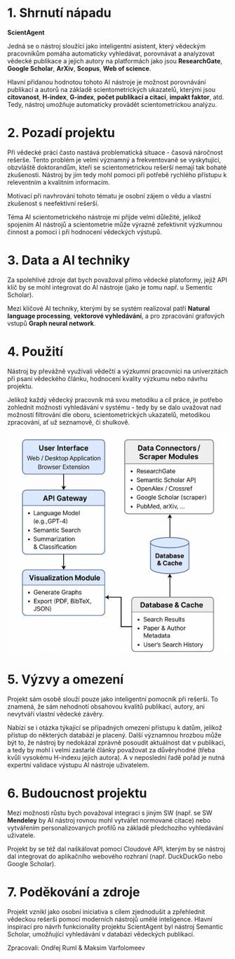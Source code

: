 # 1. Shrnutí nápadu
**ScientAgent**


Jedná se o nástroj sloužící jako inteligentní asistent, který vědeckým pracovníkům pomáha automaticky vyhledávat, porovnávat a analyzovat vědecké publikace a jejich autory na platformách jako jsou **ResearchGate**, **Google Scholar**, **ArXiv**, **Scopus**, **Web of science**.


Hlavní přidanou hodnotou tohoto AI nástroje je možnost porovnávání publikací a autorů na základě scientometrických ukazatelů, kterými jsou **citovanost**, **H-index**, **G-index**, **počet publikací a citací**, **impakt faktor**, atd. Tedy, nástroj umožňuje automaticky provádět scientometrickou analýzu.


# 2. Pozadí projektu
Při vědecké práci často nastává problematická situace - časová náročnost rešerše.
Tento problém je velmi významný a frekventovaně se vyskytující, obzvláště doktorandům, kteří se scientometrickou rešerší nemají tak bohaté zkušenosti. Nástroj by jim tedy mohl pomoci při potřebě rychlého přístupu k releventním a kvalitním informacím.


Motivací při navhrování tohoto tématu je osobní zájem o vědu a vlastní zkušenost s neefektivní rešerší.


Téma AI scientometrického nástroje mi přijde velmi důležité, jelikož spojením AI nástrojů a scientometrie může výrazně zefektivnit výzkumnou činnost a pomoci i při hodnocení vědeckých výstupů. 


# 3. Data a AI techniky
Za spolehlivé zdroje dat bych považoval přímo vědecké platoformy, jejiž API klíč by se mohl integrovat do AI nástroje (jako je tomu např. u Sementic Scholar).


Mezi klíčové AI techniky, kterými by se systém realizoval patří **Natural language processing**, **vektorové vyhledávání**, a pro zpracování grafových vstupů **Graph neural network**.



# 4. Použití
Nástroj by převážně využívali vědečtí a výzkumní pracovníci na univerzitách při psaní vědeckého článku, hodnocení kvality výzkumu nebo návrhu projektu.


Jelikož každý vědecký pracovník má svou metodiku a cíl práce, je potřebo zohlednit možnosti vyhledávání v systému - tedy by se dalo uvažovat nad možností filtrování dle oboru, scientometrických ukazatelů, metodikou zpracování, ať už seznamově, či shulkově.

![alt text](diagram.png)

# 5. Výzvy a omezení
Projekt sám osobě slouží pouze jako inteligentní pomocník při rešerši. To znamená, že sám nehodnotí obsahovou kvalitů publikací, autory, ani nevytváří vlastní vědecké závěry.

Nabízí se i otázka týkající se případných omezení přístupu k datům, jelikož přístup do některých databází je placený. Další významnou hrozbou může být to, že nástroj by nedokázal zprávně posoudit aktuálnost dat v publikaci, a tedy by mohl i velmi zastarlé články považovat za důvěryhodné (třeba kvůli vysokému H-indexu jejich autora). A v neposlední řadě pořád je nutná expertní validace výstupu AI nástroje uživatelem.


# 6. Budoucnost projektu
Mezi možnosti růstu bych považoval integraci s jiným SW (např. se SW **Mendeley** by AI nástroj rovnou mohl vytvářet normované citace) nebo vytvářením personalizovaných profilů na základě předchozího vyhledávání uživatele.

Projekt by se též dal naškálovat pomocí Cloudové API, kterým by se nástroj dal integrovat do aplikačního webového rozhraní (např. DuckDuckGo nebo Google Scholar).


# 7. Poděkování a zdroje
Projekt vznikl jako osobní iniciativa s cílem zjednodušit a zpřehlednit vědeckou rešerši pomocí moderních nástrojů umělé inteligence. Hlavní inspirací pro návrh funkcionality projektu ScientAgent byl nástroj Semantic Scholar, umožňující vyhledávání v databázi vědeckých publikací.


Zpracovali: Ondřej Ruml & Maksim Varfolomeev
